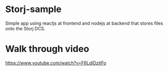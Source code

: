 # Storj-sample
Simple app using reactjs at frontend and nodejs at backend that stores files onto the Storj DCS.

# Walk through video

https://www.youtube.com/watch?v=F6LdiDzitFo

